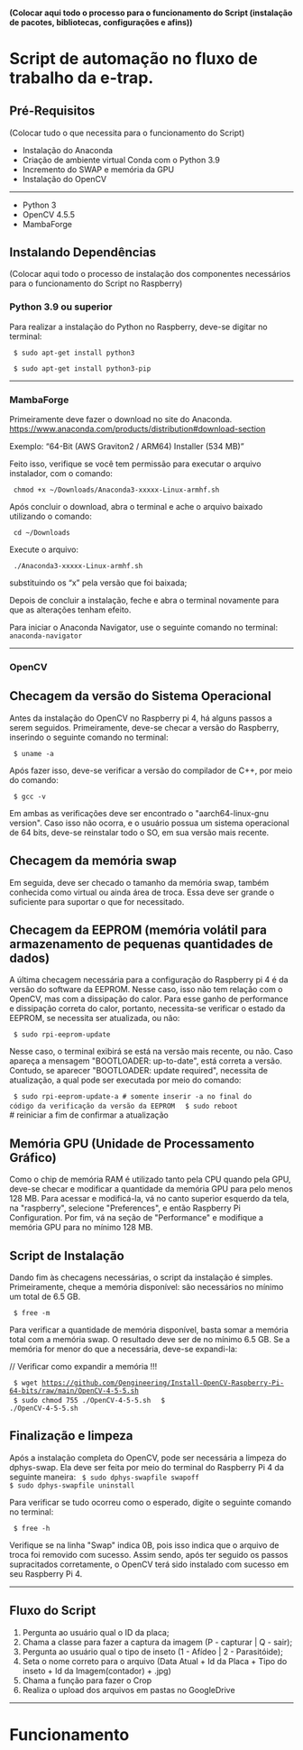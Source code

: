 #### (Colocar aqui todo o processo para o funcionamento do Script (instalação de pacotes, bibliotecas, configurações e afins))

# Script de automação no fluxo de trabalho da e-trap.

## Pré-Requisitos
(Colocar tudo o que necessita para o funcionamento do Script)

  - Instalação do Anaconda
  - Criação de ambiente virtual Conda com o Python 3.9
  - Incremento do SWAP e memória da GPU
  - Instalação do OpenCV


-------------------------------------------

- Python 3
- OpenCV 4.5.5
- MambaForge



## Instalando Dependências
(Colocar aqui todo o processo de instalação dos componentes necessários para o funcionamento do Script no Raspberry)

### Python 3.9 ou superior
  Para realizar a instalação do Python no Raspberry, deve-se digitar no terminal:

<code> $ sudo apt-get install python3 </code> 

<code> $ sudo apt-get install python3-pip </code> 

---

### MambaForge

Primeiramente deve fazer o download no site do Anaconda.
https://www.anaconda.com/products/distribution#download-section

Exemplo: “64-Bit (AWS Graviton2 / ARM64) Installer (534 MB)”

Feito isso, verifique se você tem permissão para executar o arquivo instalador, com o comando:

<code> chmod +x ~/Downloads/Anaconda3-xxxxx-Linux-armhf.sh </code>

Após concluir o download, abra o terminal e ache o arquivo baixado utilizando o comando: 

<code> cd ~/Downloads </code>

Execute o arquivo: 

<code> ./Anaconda3-xxxxx-Linux-armhf.sh </code>

substituindo os “x” pela versão que foi baixada;

Depois de concluir a instalação, feche e abra o terminal novamente para que as alterações tenham efeito.

Para iniciar o Anaconda Navigator, use o seguinte comando no terminal: 
<code> anaconda-navigator </code>


---

### OpenCV
  
## Checagem da versão do Sistema Operacional
Antes da instalação do OpenCV no Raspberry pi 4, há alguns passos a serem seguidos. Primeiramente, deve-se checar a versão do Raspberry, inserindo o seguinte
comando no terminal:

<code> $ uname -a </code>

Após fazer isso, deve-se verificar a versão do compilador de C++, por meio do comando:

<code> $ gcc -v </code>

Em ambas as verificações deve ser encontrado o "aarch64-linux-gnu version". Caso isso não ocorra, e o usuário possua um sistema operacional de 64 bits, deve-se 
reinstalar todo o SO, em sua versão mais recente.

## Checagem da memória swap
Em seguida, deve ser checado o tamanho da memória swap, também conhecida como virtual ou ainda área de troca. Essa deve ser grande o suficiente para suportar o que
for necessitado.

## Checagem da EEPROM (memória volátil para armazenamento de pequenas quantidades de dados)
A última checagem necessária para a configuração do Raspberry pi 4 é da versão do software da EEPROM. Nesse caso, isso não tem relação com o OpenCV, mas com a
dissipação do calor. Para esse ganho de performance e dissipação correta do calor, portanto, necessita-se verificar o estado da EEPROM, se necessita ser
atualizada, ou não:

<code> $ sudo rpi-eeprom-update </code>

Nesse caso, o terminal exibirá se está na versão mais recente, ou não. Caso apareça a mensagem "BOOTLOADER: up-to-date", está correta a versão. Contudo, se 
aparecer "BOOTLOADER: update required", necessita de atualização, a qual pode ser executada por meio do comando:

<code> $ sudo rpi-eeprom-update-a  # somente inserir -a no final do código da verificação da versão da EEPROM </code> 
<code> $ sudo reboot </code> # reiniciar a fim de confirmar a atualização

## Memória GPU (Unidade de Processamento Gráfico)
Como o chip de memória RAM é utilizado tanto pela CPU quando pela GPU, deve-se checar e modificar a quantidade da memória GPU para pelo menos 128 MB.
Para acessar e modificá-la, vá no canto superior esquerdo da tela, na "raspberry", selecione "Preferences", e então Raspberry Pi Configuration. Por fim,
vá na seção de "Performance" e modifique a memória GPU para no mínimo 128 MB. 

## Script de Instalação
Dando fim às checagens necessárias, o script da instalação é simples. Primeiramente, cheque a memória disponível: são necessários no mínimo um total de 6.5 GB.

<code> $ free -m </code>

Para verificar a quantidade de memória disponível, basta somar a memória total com a memória swap. O resultado deve ser de no mínimo 6.5 GB. Se a memória for 
menor do que a necessária, deve-se expandi-la: 

// Verificar como expandir a memória !!!

<code> $ wget https://github.com/Qengineering/Install-OpenCV-Raspberry-Pi-64-bits/raw/main/OpenCV-4-5-5.sh </code>
<code> $ sudo chmod 755 ./OpenCV-4-5-5.sh </code>
<code> $ ./OpenCV-4-5-5.sh </code>

## Finalização e limpeza
Após a instalação completa do OpenCV, pode ser necessária a limpeza do dphys-swap. Ela deve ser feita por meio do terminal do Raspberry Pi 4 da seguinte maneira:
<code> $ sudo dphys-swapfile swapoff </code>
<code> $ sudo dphys-swapfile uninstall </code>

Para verificar se tudo ocorreu como o esperado, digite o seguinte comando no terminal:

<code> $ free -h </code>

Verifique se na linha "Swap" indica 0B, pois isso indica que o arquivo de troca foi removido com sucesso.
Assim sendo, após ter seguido os passos supracitados corretamente, o OpenCV terá sido instalado com sucesso em seu Raspberry Pi 4.


  
  
  

---

## Fluxo do Script
1. Pergunta ao usuário qual o ID da placa;
2. Chama a classe para fazer a captura da imagem (P - capturar | Q - sair);
3. Pergunta ao usuário qual o tipo de inseto (1 - Afídeo | 2 - Parasitóide);
4. Seta o nome correto para o arquivo (Data Atual + Id da Placa + Tipo do inseto + Id da Imagem(contador) + .jpg)
5. Chama a função para fazer o Crop 
6. Realiza o upload dos arquivos em pastas no GoogleDrive
  
  
---
# Funcionamento
  





